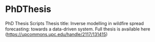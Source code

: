 # PhDThesis
PhD Thesis Scripts
Thesis title: Inverse modelling in wildﬁre spread forecasting: towards a data-driven system. Full thesis is available here (https://upcommons.upc.edu/handle/2117/131415)
